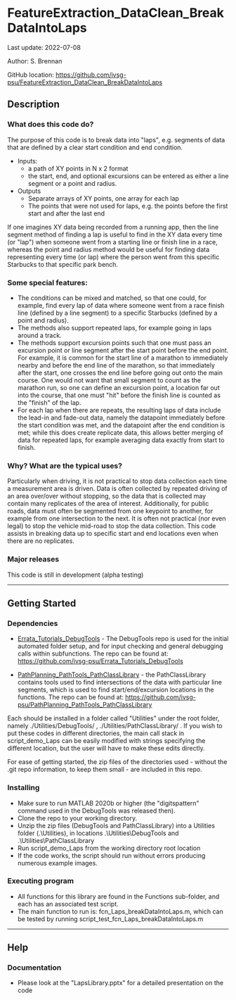# FeatureExtraction_DataClean_BreakDataIntoLaps

Last update:  2022-07-08 

Author: S. Brennan

GitHub location: https://github.com/ivsg-psu/FeatureExtraction_DataClean_BreakDataIntoLaps


## Description
### What does this code do?
The purpose of this code is to break data into "laps", e.g. segments of data that are defined by a clear start condition and end condition.
* Inputs: 
    * a path of XY points in N x 2 format
    * the start, end, and optional excursions can be entered as either a line segment or a point and radius. 
* Outputs
    * Separate arrays of XY points, one array for each lap
    * The points that were not used for laps, e.g. the points before the first start and after the last end

If one imagines XY data being recorded from a running app, then the line segment method of finding a lap is useful to find in the XY data every time (or "lap") when someone went from a starting line or finish line in a race, whereas the point and radius method would be useful for finding data representing every time (or lap) where the person went from this specific Starbucks to that specific park bench. 

### Some special features:
* The conditions can be mixed and matched, so that one could, for example, find every lap of data where someone went from a race finish line (defined by a line segment) to a specific Starbucks (defined by a point and radius). 
* The methods also support repeated laps, for example going in laps around a track. 
* The methods support excursion points such that one must pass an excursion point or line segment after the start point before the end point. For example, it is common for the start line of a marathon to immediately nearby and before the end line of the marathon, so that immediately after the start, one crosses the end line before going out onto the main course. One would not want that small segment to count as the marathon run, so one can define an excursion point, a location far out into the course, that one must "hit" before the finish line is counted as the "finish" of the lap.
* For each lap when there are repeats, the resulting laps of data include the lead-in and fade-out data, namely the datapoint immediately before the start condition was met, and the datapoint after the end condition is met; while this does create replicate data, this allows better merging of data for repeated laps, for example averaging data exactly from start to finish.

### Why? What are the typical uses?
Particularly when driving, it is not practical to stop data collection each time a measurement area is driven. Data is often collected by repeated driving of an area over/over without stopping, so the data that is collected may contain many replicates of the area of interest. Additionally, for public roads, data must often be segmented from one keypoint to another, for example from one intersection to the next. It is often not practical (nor even legal) to stop the vehicle mid-road to stop the data collection. This code assists in breaking data up to specific start and end locations even when there are no replicates.

### Major releases
This code is still in development (alpha testing)


---

## Getting Started

### Dependencies

* [Errata_Tutorials_DebugTools](https://github.com/ivsg-psu/Errata_Tutorials_DebugTools) - The DebugTools repo is used for the initial automated folder setup, and for input checking and general debugging calls within subfunctions. The repo can be found at: https://github.com/ivsg-psu/Errata_Tutorials_DebugTools

* [PathPlanning_PathTools_PathClassLibrary](https://github.com/ivsg-psu/PathPlanning_PathTools_PathClassLibrary) - the PathClassLibrary contains tools used to find intersections of the data with particular line segments, which is used to find start/end/excursion locations in the functions. The repo can be found at: https://github.com/ivsg-psu/PathPlanning_PathTools_PathClassLibrary

Each should be installed in a folder called "Utilities" under the root
folder, namely ./Utilities/DebugTools/ , ./Utilities/PathClassLibrary/ .
If you wish to put these codes in different directories, the main call stack in script_demo_Laps can be easily modified with strings specifying the different location, but the user will have to make these edits directly.

For ease of getting started, the zip files of the directories used - without the .git repo information, to keep them small - are included in this repo.


### Installing
* Make sure to run MATLAB 2020b or higher (the "digitspattern" command used in the DebugTools was released then).
* Clone the repo to your working directory.
* Unzip the zip files (DebugTools and PathClassLibrary) into a Utilities folder (.\Utilities), in locations .\Utilities\DebugTools and .\Utilities\PathClassLibrary
* Run script_demo_Laps from the working directory root location
* If the code works, the script should run without errors producing numerous example images.


### Executing program
* All functions for this library are found in the Functions sub-folder, and each has an associated test script.
* The main function to run is: fcn_Laps_breakDataIntoLaps.m, which can be tested by running script_test_fcn_Laps_breakDataIntoLaps.m

---
## Help

### Documentation

- Please look at the "LapsLibrary.pptx" for a detailed presentation on the code




